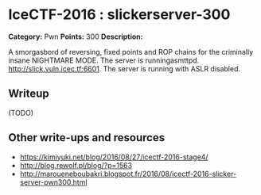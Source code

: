 # IceCTF-2016 : slickerserver-300

**Category:** Pwn
**Points:** 300
**Description:**

A smorgasbord of reversing, fixed points and ROP chains for the criminally insane NIGHTMARE MODE. The server is runningasmttpd. http://slick.vuln.icec.tf:6601. The server is running with ASLR disabled.

## Writeup

(TODO)

## Other write-ups and resources

* https://kimiyuki.net/blog/2016/08/27/icectf-2016-stage4/
* http://blog.rewolf.pl/blog/?p=1563
* http://maroueneboubakri.blogspot.fr/2016/08/icectf-2016-slicker-server-pwn300.html
